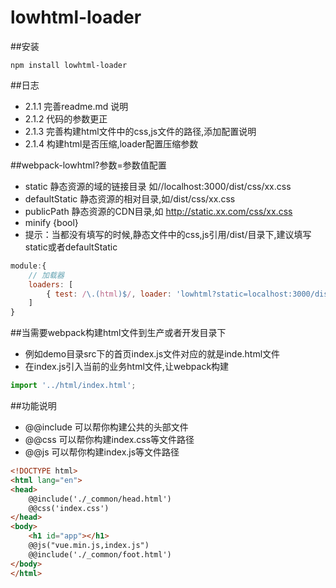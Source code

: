 # lowhtml-loader

##安装
```shell
npm install lowhtml-loader
```

##日志
* 2.1.1 完善readme.md 说明
* 2.1.2 代码的参数更正
* 2.1.3 完善构建html文件中的css,js文件的路径,添加配置说明
* 2.1.4 构建html是否压缩,loader配置压缩参数

##webpack-lowhtml?参数=参数值配置
* static 静态资源的域的链接目录 如//localhost:3000/dist/css/xx.css
* defaultStatic 静态资源的相对目录,如/dist/css/xx.css
* publicPath 静态资源的CDN目录,如 http://static.xx.com/css/xx.css
* minify {bool}
* 提示：当都没有填写的时候,静态文件中的css,js引用/dist/目录下,建议填写static或者defaultStatic
``` javascript
module:{
    // 加载器
    loaders: [
        { test: /\.(html)$/, loader: 'lowhtml?static=localhost:3000/dist&defautlStatic=distpublicPath=http://127.0.0.1/dist?minify=true'}
    ]
}
```

##当需要webpack构建html文件到生产或者开发目录下
* 例如demo目录src下的首页index.js文件对应的就是inde.html文件
* 在index.js引入当前的业务html文件,让webpack构建
``` js
import '../html/index.html';
```

##功能说明
* @@include 可以帮你构建公共的头部文件
* @@css     可以帮你构建index.css等文件路径
* @@js      可以帮你构建index.js等文件路径
``` html
<!DOCTYPE html>
<html lang="en">
<head>
    @@include('./_common/head.html')
    @@css('index.css')
</head>
<body>
    <h1 id="app"></h1>
    @@js("vue.min.js,index.js")
    @@include('./_common/foot.html')
</body>
</html>
```

